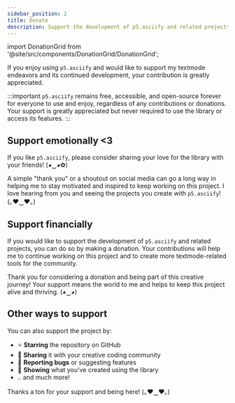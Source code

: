 ```yaml
---
sidebar_position: 2
title: Donate
description: Support the development of p5.asciify and related projects by donating.
---
```


import DonationGrid from '@site/src/components/DonationGrid/DonationGrid';

If you enjoy using `p5.asciify` and would like to support my textmode endeavors and its continued development, your contribution is greatly appreciated.

:::important
`p5.asciify` remains free, accessible, and open-source forever for everyone to use and enjoy, regardless of any contributions or donations. Your support is greatly appreciated but never required to use the library or access its features.
:::

## Support emotionally \<3

If you like `p5.asciify`, please consider sharing your love for the library with your friends! (◕‿◕✿) 

A simple "thank you" or a shoutout on social media can go a long way in helping me to stay motivated and inspired to keep working on this project. I love hearing from you and seeing the projects you create with `p5.asciify`! (｡♥‿♥｡)

## Support financially

If you would like to support the development of `p5.asciify` and related projects, you can do so by making a donation. Your contributions will help me to continue working on this project and to create more textmode-related tools for the community. 

Thank you for considering a donation and being part of this creative journey! Your support means the world to me and helps to keep this project alive and thriving. (◕‿◕)

<DonationGrid />

## Other ways to support

You can also support the project by:
- ⭐ **Starring** the repository on GitHub
- 📣 **Sharing** it with your creative coding community
- 🐛 **Reporting bugs** or suggesting features
- 🎨 **Showing** what you've created using the library
- .. and much more!

Thanks a ton for your support and being here! (｡♥‿♥｡)

